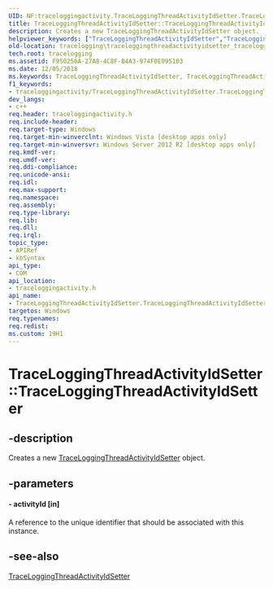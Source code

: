 ```yaml
---
UID: NF:traceloggingactivity.TraceLoggingThreadActivityIdSetter.TraceLoggingThreadActivityIdSetter
title: TraceLoggingThreadActivityIdSetter::TraceLoggingThreadActivityIdSetter (traceloggingactivity.h)
description: Creates a new TraceLoggingThreadActivityIdSetter object.helpviewer_keywords: ["TraceLoggingThreadActivityIdSetter","TraceLoggingThreadActivityIdSetter interface","TraceLoggingThreadActivityIdSetter method","TraceLoggingThreadActivityIdSetter method","TraceLoggingThreadActivityIdSetter method","TraceLoggingThreadActivityIdSetter interface","TraceLoggingThreadActivityIdSetter.TraceLoggingThreadActivityIdSetter","TraceLoggingThreadActivityIdSetter::TraceLoggingThreadActivityIdSetter","tracelogging.traceloggingthreadactivityidsetter_traceloggingthreadactivityidsetter","traceloggingactivity/TraceLoggingThreadActivityIdSetter::TraceLoggingThreadActivityIdSetter"]
old-location: tracelogging\traceloggingthreadactivityidsetter_traceloggingthreadactivityidsetter.htm
tech.root: tracelogging
ms.assetid: F950256A-27A8-4C8F-B4A3-974F0E095103
ms.date: 12/05/2018
ms.keywords: TraceLoggingThreadActivityIdSetter, TraceLoggingThreadActivityIdSetter interface,TraceLoggingThreadActivityIdSetter method, TraceLoggingThreadActivityIdSetter method, TraceLoggingThreadActivityIdSetter method,TraceLoggingThreadActivityIdSetter interface, TraceLoggingThreadActivityIdSetter.TraceLoggingThreadActivityIdSetter, TraceLoggingThreadActivityIdSetter::TraceLoggingThreadActivityIdSetter, tracelogging.traceloggingthreadactivityidsetter_traceloggingthreadactivityidsetter, traceloggingactivity/TraceLoggingThreadActivityIdSetter::TraceLoggingThreadActivityIdSetter
f1_keywords:
- traceloggingactivity/TraceLoggingThreadActivityIdSetter.TraceLoggingThreadActivityIdSetter
dev_langs:
- c++
req.header: traceloggingactivity.h
req.include-header: 
req.target-type: Windows
req.target-min-winverclnt: Windows Vista [desktop apps only]
req.target-min-winversvr: Windows Server 2012 R2 [desktop apps only]
req.kmdf-ver: 
req.umdf-ver: 
req.ddi-compliance: 
req.unicode-ansi: 
req.idl: 
req.max-support: 
req.namespace: 
req.assembly: 
req.type-library: 
req.lib: 
req.dll: 
req.irql: 
topic_type:
- APIRef
- kbSyntax
api_type:
- COM
api_location:
- traceloggingactivity.h
api_name:
- TraceLoggingThreadActivityIdSetter.TraceLoggingThreadActivityIdSetter
targetos: Windows
req.typenames: 
req.redist: 
ms.custom: 19H1
---
```


# TraceLoggingThreadActivityIdSetter::TraceLoggingThreadActivityIdSetter


## -description


Creates a new <a href="https://docs.microsoft.com/windows/desktop/api/traceloggingactivity/nl-traceloggingactivity-traceloggingthreadactivityidsetter">TraceLoggingThreadActivityIdSetter</a> object.


## -parameters






#### - activityId [in]

A reference to the unique identifier that should be associated with this instance.


## -see-also




<a href="https://docs.microsoft.com/windows/desktop/api/traceloggingactivity/nl-traceloggingactivity-traceloggingthreadactivityidsetter">TraceLoggingThreadActivityIdSetter</a>
 

 

